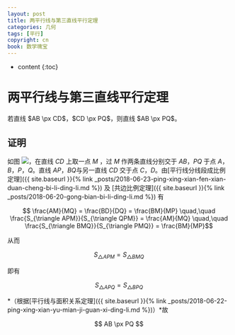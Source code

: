 ```yaml
---
layout: post
title: 两平行线与第三直线平行定理
categories: 几何
tags: [平行]
copyright: cn
book: 数学瑰宝
---
```


* content
{:toc}

# 两平行线与第三直线平行定理

若直线 $AB \px CD$，$CD \px PQ$，则直线 $AB \px PQ$。

## 证明

如图 <img src="{{ site.baseurl }}{% link /pic/pxx_disanzhixian.svg %}"/>，在直线 $CD$ 上取一点 $M$ ，过 $M$ 作两条直线分别交于 $AB$，$PQ$ 于点 $A$，$B$，$P$，$Q$。直线 $AP$，$BQ$与另一直线 $CD$ 交于点 $C$，$D$。由[平行线分线段成比例定理]({{ site.baseurl }}{% link _posts/2018-06-23-ping-xing-xian-fen-xian-duan-cheng-bi-li-ding-li.md %}) 及 [共边比例定理]({{ site.baseurl }}{% link _posts/2018-06-20-gong-bian-bi-li-ding-li.md %}) 有

  $$ \frac{AM}{MQ} = \frac{BD}{DQ} = \frac{BM}{MP} \quad,\quad 
     \frac{S_{\triangle APM}}{S_{\triangle QPM}} = \frac{AM}{MQ} \quad,\quad
     \frac{S_{\triangle BMQ}}{S_{\triangle PMQ}} = \frac{BM}{MP}$$

从而

  $$ S_{\triangle APM} = S_{\triangle BMQ} $$

即有

  $$ S_{\triangle APQ} = S_{\triangle BPQ} $$

*（根据[平行线与面积关系定理]({{ site.baseurl }}{% link _posts/2018-06-22-ping-xing-xian-yu-mian-ji-guan-xi-ding-li.md %})）*故

  $$ AB \px PQ $$
